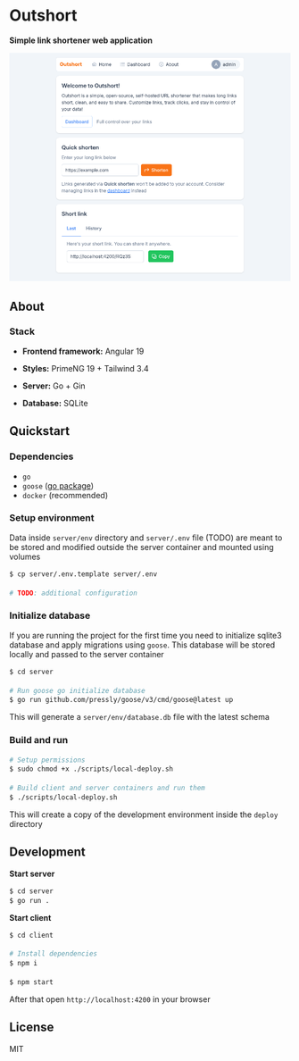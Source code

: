 # Outshort

**Simple link shortener web application**

![thumbnail](assets/home_page.png)

## About

### Stack

-   **Frontend framework:** Angular 19

-   **Styles:** PrimeNG 19 + Tailwind 3.4

-   **Server:** Go + Gin

-   **Database:** SQLite

## Quickstart

### Dependencies

-   `go`
-   `goose` ([go package](https://github.com/pressly/goose))
-   `docker` (recommended)

### Setup environment

Data inside `server/env` directory and `server/.env` file (TODO) are meant to be stored and modified outside the server container and mounted using volumes

```sh
$ cp server/.env.template server/.env

# TODO: additional configuration
```

### Initialize database

If you are running the project for the first time you need to initialize sqlite3 database and apply migrations using `goose`. This database will be stored locally and passed to the server container

```sh
$ cd server

# Run goose go initialize database
$ go run github.com/pressly/goose/v3/cmd/goose@latest up
```

This will generate a `server/env/database.db` file with the latest schema

### Build and run

```sh
# Setup permissions
$ sudo chmod +x ./scripts/local-deploy.sh

# Build client and server containers and run them
$ ./scripts/local-deploy.sh
```

This will create a copy of the development environment inside the `deploy` directory

## Development

**Start server**

```sh
$ cd server
$ go run .
```

**Start client**

```sh
$ cd client

# Install dependencies
$ npm i

$ npm start
```

After that open `http://localhost:4200` in your browser

## License

MIT
